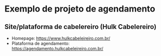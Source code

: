 # Exemplo de projeto de agendamento
## Site/plataforma de cabelereiro (Hulk Cabelereiro)
- Homepage: https://www.hulkcabeleireiro.com.br/
- Plataforma de agendamento: https://agendamento.hulkcabeleireiro.com.br/
